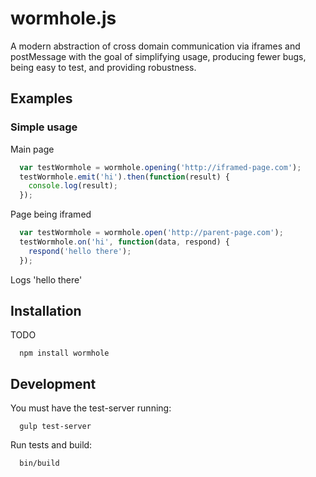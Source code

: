 # wormhole.js #

A modern abstraction of cross domain communication via iframes and postMessage with the goal of simplifying usage, producing fewer bugs, being easy to test, and providing robustness.

## Examples ##

### Simple usage

Main page
```js
  var testWormhole = wormhole.opening('http://iframed-page.com');
  testWormhole.emit('hi').then(function(result) {
    console.log(result);
  });
```

Page being iframed
```js
  var testWormhole = wormhole.open('http://parent-page.com');
  testWormhole.on('hi', function(data, respond) {
    respond('hello there');
  });
```

Logs 'hello there'

## Installation
TODO
```
  npm install wormhole
```

## Development
You must have the test-server running:
```
  gulp test-server
```

Run tests and build:
```
  bin/build
```
